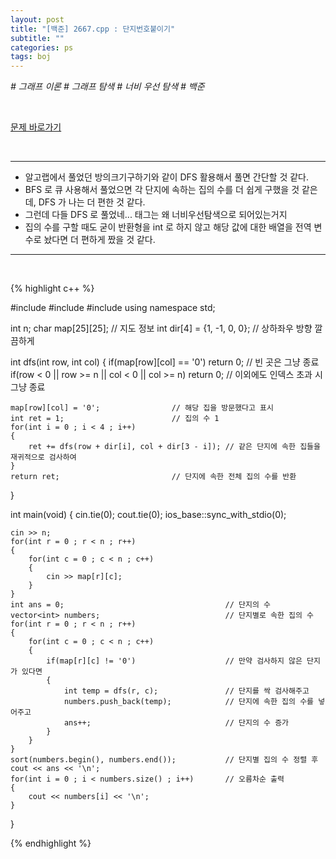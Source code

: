 ```yaml
---
layout: post
title: "[백준] 2667.cpp : 단지번호붙이기"
subtitle: ""
categories: ps
tags: boj
---
```


*# 그래프 이론 # 그래프 탐색 # 너비 우선 탐색 # 백준*

<br>

[문제 바로가기](https://www.acmicpc.net/problem/2667)

<br>

---

- 알고랩에서 풀었던 방의크기구하기와 같이 DFS 활용해서 풀면 간단할 것 같다.
- BFS 로 큐 사용해서 풀었으면 각 단지에 속하는 집의 수를 더 쉽게 구했을 것 같은데, DFS 가 나는 더 편한 것 같다.
- 그런데 다들 DFS 로 풀었네... 태그는 왜 너비우선탐색으로 되어있는거지
- 집의 수를 구할 때도 굳이 반환형을 int 로 하지 않고 해당 값에 대한 배열을 전역 변수로 놨다면 더 편하게 짰을 것 같다.

---
<br>

{% highlight c++ %}

#include <iostream>
#include <vector>
#include <algorithm>
using namespace std;

int n;
char map[25][25];                       // 지도 정보
int dir[4] = {1, -1, 0, 0};             // 상하좌우 방향 깔끔하게

int dfs(int row, int col)
{
    if(map[row][col] == '0') return 0;  // 빈 곳은 그냥 종료
    if(row < 0 || row >= n || col < 0 || col >= n) return 0; // 이외에도 인덱스 초과 시 그냥 종료

    map[row][col] = '0';                // 해당 집을 방문했다고 표시
    int ret = 1;                        // 집의 수 1
    for(int i = 0 ; i < 4 ; i++)
    {
        ret += dfs(row + dir[i], col + dir[3 - i]); // 같은 단지에 속한 집들을 재귀적으로 검사하여
    }
    return ret;                         // 단지에 속한 전체 집의 수를 반환
}

int main(void)
{
    cin.tie(0);
    cout.tie(0);
    ios_base::sync_with_stdio(0);

    cin >> n;
    for(int r = 0 ; r < n ; r++)
    {
        for(int c = 0 ; c < n ; c++)
        {
            cin >> map[r][c];
        }
    }
    int ans = 0;                                    // 단지의 수
    vector<int> numbers;                            // 단지별로 속한 집의 수
    for(int r = 0 ; r < n ; r++)
    {
        for(int c = 0 ; c < n ; c++)
        {
            if(map[r][c] != '0')                    // 만약 검사하지 않은 단지가 있다면
            {
                int temp = dfs(r, c);               // 단지를 싹 검사해주고
                numbers.push_back(temp);            // 단지에 속한 집의 수를 넣어주고
                ans++;                              // 단지의 수 증가
            }
        }
    }
    sort(numbers.begin(), numbers.end());           // 단지별 집의 수 정렬 후 
    cout << ans << '\n';        
    for(int i = 0 ; i < numbers.size() ; i++)       // 오름차순 출력
    {
        cout << numbers[i] << '\n';
    }
}

{% endhighlight %}

